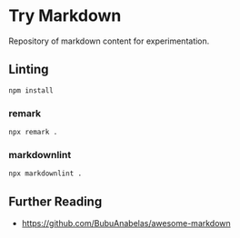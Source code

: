 # Try Markdown

Repository of markdown content for experimentation.

## Linting

    npm install

### remark

    npx remark .

### markdownlint

    npx markdownlint .

## Further Reading

- <https://github.com/BubuAnabelas/awesome-markdown>
